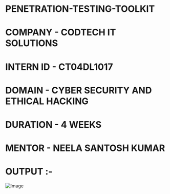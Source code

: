 # PENETRATION-TESTING-TOOLKIT
# COMPANY - CODTECH IT SOLUTIONS
# INTERN ID - CT04DL1017
# DOMAIN - CYBER SECURITY AND ETHICAL HACKING 
# DURATION - 4 WEEKS 
# MENTOR - NEELA SANTOSH KUMAR
# OUTPUT :- 
![Image](https://github.com/user-attachments/assets/d2598308-7ec8-4e2f-a2ff-89cb987f2c76)
